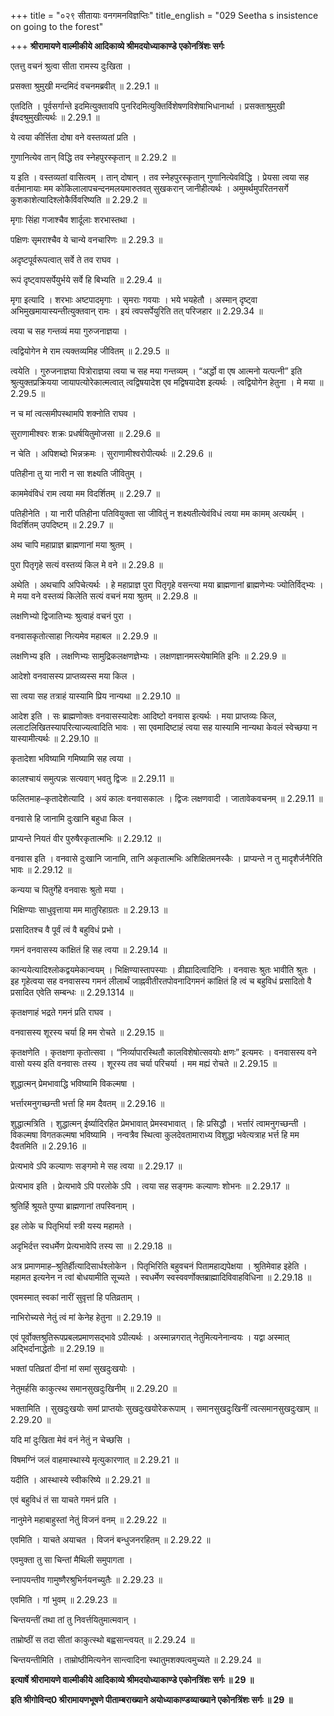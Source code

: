 +++
title = "०२९ सीतायाः वनगमनविज्ञप्तिः"
title_english = "029 Seetha s insistence on going to the forest"

+++
**श्रीरामायणे वाल्मीकीये आदिकाव्ये श्रीमदयोध्याकाण्डे एकोनत्रिंशः सर्गः**

एतत्तु वचनं श्रुत्वा सीता रामस्य दुःखिता ।

प्रसक्ता श्रुमुखी मन्दमिदं वचनमब्रवीत् ॥ 2.29.1 ॥

एतदिति । पूर्वसर्गान्ते इदमित्युक्तावपि पुनरिदमित्युक्तिर्विशेषणविशेषाभिधानार्था । प्रसक्ताश्रुमुखी ईषदश्रुमुखीत्यर्थः ॥ 2.29.1 ॥

ये त्वया कीर्त्तिता दोषा वने वस्तव्यतां प्रति ।

गुणानित्येव तान् विद्धि तव स्नेहपुरस्कृतान् ॥ 2.29.2 ॥

य इति । वस्तव्यतां वासित्वम् । तान् दोषान् । तव स्नेहपुरस्कृतान् गुणानित्येवविद्धि । प्रेयसा त्वया सह वर्तमानायाः मम कोकिलालापचन्दनमलयमारुतवत् सुखकरान् जानीहीत्यर्थः । अमुमर्थमुपरितनसर्गे कुशकाशेत्यादिश्लोकैर्विवरिष्यति ॥ 2.29.2 ॥

मृगाः सिंहा गजाश्चैव शार्दूलाः शरभास्तथा ।

पक्षिणः सृमराश्चैव ये चान्ये वनचारिणः ॥ 2.29.3 ॥

अदृष्टपूर्वरूपत्वात् सर्वे ते तव राघव ।

रूपं दृष्ट्वापसर्पेयुर्भये सर्वे हि बिभ्यति ॥ 2.29.4 ॥

मृगा इत्यादि । शरभाः अष्टपादमृगाः । सृमराः गवयाः । भये भयहेतौ । अस्मान् दृष्ट्वा अभिमुखमायास्यन्तीत्युक्तवान् रामः । इयं त्वपसर्पेयुरिति तत् परिजहार ॥ 2.29.34 ॥

त्वया च सह गन्तव्यं मया गुरुजनाज्ञया ।

त्वद्वियोगेन मे राम त्यक्तव्यमिह जीवितम् ॥ 2.29.5 ॥

त्वयेति । गुरुजनाज्ञया पित्रोराज्ञया त्वया च सह मया गन्तव्यम् । “अर्द्धो वा एष आत्मनो यत्पत्नी” इति श्रुत्युक्तप्रक्रियया जायापत्योरेकात्मत्वात् त्वद्विषयादेश एव मद्विषयादेश इत्यर्थः । त्वद्वियोगेन हेतुना । मे मया ॥ 2.29.5 ॥

न च मां त्वत्समीपस्थामपि शक्नोति राघव ।

सुराणामीश्वरः शक्रः प्रधर्षयितुमोजसा ॥ 2.29.6 ॥

न चेति । अपिशब्दो भिन्नक्रमः । सुराणामीश्वरोपीत्यर्थः ॥ 2.29.6 ॥

पतिहीना तु या नारी न सा शक्ष्यति जीवितुम् ।

काममेवंविधं राम त्वया मम विदर्शितम् ॥ 2.29.7 ॥

पतिहीनेति । या नारी पतिहीना पतिवियुक्ता सा जीवितुं न शक्ष्यतीत्येवंविधं त्वया मम कामम् अत्यर्थम् । विदर्शितम् उपदिष्टम् ॥ 2.29.7 ॥

अथ चापि महाप्राज्ञ ब्राह्मणानां मया श्रुतम् ।

पुरा पितृगृहे सत्यं वस्तव्यं किल मे वने ॥ 2.29.8 ॥

अथेति । अथचापि अपिचेत्यर्थः । हे महाप्राज्ञ पुरा पितृगृहे वसन्त्या मया ब्राह्मणानां ब्राह्मणेभ्यः ज्योतिर्विद्भ्यः । मे मया वने वस्तव्यं किलेति सत्यं वचनं मया श्रुतम् ॥ 2.29.8 ॥

लक्षणिभ्यो द्विजातिभ्यः श्रुत्वाहं वचनं पुरा ।

वनवासकृतोत्साहा नित्यमेव महाबल ॥ 2.29.9 ॥

लक्षणिभ्य इति । लक्षणिभ्यः सामुद्रिकलक्षणज्ञेभ्यः । लक्षणज्ञानमस्त्येषामिति इनिः ॥ 2.29.9 ॥

आदेशो वनवासस्य प्राप्तव्यस्स मया किल ।

सा त्वया सह तत्राहं यास्यामि प्रिय नान्यथा ॥ 2.29.10 ॥

आदेश इति । सः ब्राह्मणोक्तः वनवासस्यादेशः आदिष्टो वनवास इत्यर्थः । मया प्राप्तव्यः किल, ललाटलिखितस्यापरित्याज्यत्वादिति भावः । सा एवमादिष्टाहं त्वया सह यास्यामि नान्यथा केवलं स्वेच्छया न यास्यामीत्यर्थः ॥ 2.29.10 ॥

कृतादेशा भविष्यामि गमिष्यामि सह त्वया ।

कालश्चायं समुत्पन्नः सत्यवाग् भवतु द्विजः ॥ 2.29.11 ॥

फलितमाह–कृतादेशेत्यादि । अयं कालः वनवासकालः । द्विजः लक्षणवादी । जातावेकवचनम् ॥ 2.29.11 ॥

वनवासे हि जानामि दुःखानि बहुधा किल ।

प्राप्यन्ते नियतं वीर पुरुषैरकृतात्मभिः ॥ 2.29.12 ॥

वनवास इति । वनवासे दुःखानि जानामि, तानि अकृतात्मभिः अशिक्षितमनस्कैः । प्राप्यन्ते न तु मादृशैर्जनैरिति भावः ॥ 2.29.12 ॥

कन्यया च पितुर्गेहे वनवासः श्रुतो मया ।

भिक्षिण्याः साधुवृत्ताया मम मातुरिहाग्रतः ॥ 2.29.13 ॥

प्रसादितश्च वै पूर्वं त्वं वै बहुविधं प्रभो ।

गमनं वनवासस्य कांक्षितं हि सह त्वया ॥ 2.29.14 ॥

कान्ययेत्यादिश्लोकद्वयमेकान्वयम् । भिक्षिण्यास्तापस्याः । व्रीह्यादित्वादिनिः । वनवासः श्रुतः भावीति श्रुतः । इह गृहेत्वया सह वनवासस्य गमनं लीलार्थं जाह्नवीतीरतपोवनादिगमनं कांक्षितं हि त्वं च बहुविधं प्रसादितो वै प्रसादित एवेति सम्बन्धः ॥ 2.29.1314 ॥

कृतक्षणाहं भद्रते गमनं प्रति राघव ।

वनवासस्य शूरस्य चर्या हि मम रोचते ॥ 2.29.15 ॥

कृतक्षणेति । कृतक्षणा कृतोत्सवा । “निर्व्यापारस्थितौ कालविशेषोत्सवयोः क्षणः” इत्यमरः । वनवासस्य वने वासो यस्य इति वनवासः तस्य । शूरस्य तव चर्या परिचर्या । मम मह्यं रोचते ॥ 2.29.15 ॥

शुद्धात्मन् प्रेमभावाद्धि भविष्यामि विकल्मषा ।

भर्त्तारमनुगच्छन्ती भर्त्ता हि मम दैवतम् ॥ 2.29.16 ॥

शुद्धात्मत्रिति । शुद्धात्मन् ईर्ष्यादिरहित प्रेमभावात् प्रेमस्वभावात् । हिः प्रसिद्धौ । भर्त्तारं त्वामनुगच्छन्ती । विकल्मषा विगतकल्मषा भविष्यामि । नन्वत्रैव स्थित्वा कुलदेवतामाराध्य विशुद्धा भवेत्यत्राह भर्त्त हि मम दैवतमिति ॥ 2.29.16 ॥

प्रेत्यभावे ऽपि कल्याणः सङ्गमो मे सह त्वया ॥ 2.29.17 ॥

प्रेत्यभाव इति । प्रेत्यभावे ऽपि परलोके ऽपि । त्वया सह सङ्गमः कल्याणः शोभनः ॥ 2.29.17 ॥

श्रुतिर्हि श्रूयते पुण्या ब्राह्मणानां तपस्विनाम् ।

इह लोके च पितृभिर्या स्त्री यस्य महामते ।

अदृभिर्दत्त स्वधर्मेण प्रेत्यभावेपि तस्य सा ॥ 2.29.18 ॥

अत्र प्रमाणमाह–श्रुतिर्हीत्यादिसार्धश्लोकेन । पितृभिरिति बहुवचनं पितामहाद्यपेक्षया । श्रुतिमेवाह इहेति । महामत इत्यनेन न त्वां बोधयामीति सूच्यते । स्वधर्मेण स्वस्ववर्णोक्तब्राह्मादिविवाहविधिना ॥ 2.29.18 ॥

एवमस्मात् स्वकां नारीं सुवृत्तां हि पतिव्रताम् ।

नाभिरोच्यसे नेतुं त्वं मां केनेह हेतुना ॥ 2.29.19 ॥

एवं पूर्वोक्तश्रुतिरूपप्रबलप्रमाणसद्भावे ऽपीत्यर्थः । अस्मान्नगरात् नेतुमित्यनेनान्वयः । यद्वा अस्मात् अद्भिर्दानाद्धेतोः ॥ 2.29.19 ॥

भक्तां पतिव्रतां दीनां मां समां सुखदुःखयोः ।

नेतुमर्हसि काकुत्स्थ समानसुखदुःखिनीम् ॥ 2.29.20 ॥

भक्तामिति । सुखदुःखयोः समां प्राप्तयोः सुखदुःखयोरेकरूपाम् । समानसुखदुःखिनीं त्वत्समानसुखदुःखाम् ॥ 2.29.20 ॥

यदि मां दुःखिता मेवं वनं नेतुं न चेच्छसि ।

विषमग्निं जलं वाहमास्थास्ये मृत्युकारणात् ॥ 2.29.21 ॥

यदीति । आस्थास्ये स्वीकरिष्ये ॥ 2.29.21 ॥

एवं बहुविधं तं सा याचते गमनं प्रति ।

नानुमेने महाबाहुस्तां नेतुं विजनं वनम् ॥ 2.29.22 ॥

एवमिति । याचते अयाचत । विजनं बन्धुजनरहितम् ॥ 2.29.22 ॥

एवमुक्ता तु सा चिन्तां मैथिली समुपागता ।

स्नापयन्तीव गामुष्णैरश्रुभिर्नयनच्युतैः ॥ 2.29.23 ॥

एवमिति । गां भुवम् ॥ 2.29.23 ॥

चिन्तयन्तीं तथा तां तु निवर्त्तयितुमात्मवान् ।

ताम्रोष्ठीं स तदा सीतां काकुत्स्थो बह्वसान्त्वयत् ॥ 2.29.24 ॥

चिन्तयन्तीमिति । ताम्रोष्ठीमित्यनेन सान्त्वादिना स्थातुमशक्यत्वमुच्यते ॥ 2.29.24 ॥

**इत्यार्षे श्रीरामायणे वाल्मीकीये आदिकाव्ये श्रीमदयोध्याकाण्डे एकोनत्रिंशः सर्गः ॥ 29 ॥**

**इति श्रीगोविन्द0 श्रीरामायणभूषणे पीताम्बराख्याने अयोध्याकाण्डव्याख्याने एकोनत्रिंशः सर्गः ॥ 29 ॥**
